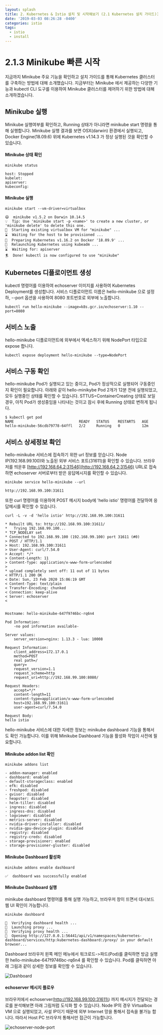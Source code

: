 ```yaml
---
layout: splash
title: 2. Kubernetes & Istio 설치 및 시작해보기 (2.1 Kubernetes 설치 가이드))
date: '2019-03-03 08:26:28 -0400'
categories: istio
tags:
  - istio
  - install
---
```


# 2.1.3 Minikube 빠른 시작

지금까지 Minikube 주요 기능을 확인하고 설치 가이드를 통해 Kubernetes 클러스터를 구축하는 방법에 대해 소개했습니다. 지금부터는 Minikube 에서 제공하는 다양한 기능과 kubectl CLI 도구를 이용하여 Minikube 클러스터를 제어하기 위한 방법에 대해 소개하겠습니다.

## Minikube 실행

Minikube 실행여부를 확인하고, Running 상태가 아니라면 minikube start 명령을 통해 실행합니다. Minikube 실행 결과를 보면 OSX\(darwin\) 환경에서 실행되고, Docker Engine\(18.09.6\) 위에 Kubernetes v1.14.3 가 정상 실행된 것을 확인할 수 있습니다.

#### Minikube 상태 확인

```text
minikube status

host: Stopped
kubelet:
apiserver:
kubeconfig:
```

#### Minikube 실행

```text
minikube start --vm-driver=virtualbox

😄  minikube v1.5.2 on Darwin 10.14.5
💡  Tip: Use 'minikube start -p <name>' to create a new cluster, or 'minikube delete' to delete this one.
🔄  Starting existing virtualbox VM for "minikube" ...
⌛  Waiting for the host to be provisioned ...
🐳  Preparing Kubernetes v1.16.2 on Docker '18.09.9' ...
🔄  Relaunching Kubernetes using kubeadm ...
⌛  Waiting for: apiserver
🏄  Done! kubectl is now configured to use "minikube"
```

## Kubernetes 디플로이먼트 생성

kubectl 명령어를 이용하여 echoserver 이미지를 사용하여 Kubernetes Deployment를 생성합니다. 서비스 디플로이먼트 이름은 hello-minikube 으로 설정하, --port 옵션을 사용하여 8080 포트번호로 외부에 노출합니다.

```text
kubectl run hello-minikube --image=k8s.gcr.io/echoserver:1.10 --port=8080
```

## 서비스 노출

hello-minikube 디플로이먼트에 외부에서 엑세스하기 위해 NodePort 타입으로 expose 합니다.

```text
kubectl expose deployment hello-minikube --type=NodePort
```

## 서비스 구동 확인

hello-minikube Pod가 실행되고 있는 중이고, Pod가 정상적으로 실행되어 구동중인지 확인이 필요합니다. 아래와 같이 hello-minikybe Pod 2개가 12분 전에 실행되었고, 모두 실행중인 상태를 확인할 수 있습니다. STTUS=ContainerCreating 상태로 보일 경우, 아직 Pod가 생성중임을 나타내는 것이고 잠시 후에 Running 상태로 변하게 됩니다.

```text
$ kubectl get pod
NAME                              READY   STATUS    RESTARTS   AGE
hello-minikube-56cdb79778-64ffl   2/2     Running   0          12m
```

## 서비스 상세정보 확인

hello-minikube 서비스에 접속하기 위한 url 정보를 얻습니다. Node IP\(192.168.99.100\)와 노출된 외부 서비스 포트\(31611\)을 확인할 수 있습니다. 브라우저를 띄운후 [http://192.168.64.2:31546](http://192.168.64.2:31546) URL로 접속하면 echoserver 서버로부터 받은 응답메시지를 확인할 수 있습니다.

```text
minikube service hello-minikube --url

http://192.168.99.100:31611
```

또한 curl 명령어를 이용하여 POST 메시지 body에 'hello istio' 명령어를 전달하여 응답메시를 확인할 수 있습니다.

```text
curl -L -v -d 'hello istio' http://192.168.99.100:31611

* Rebuilt URL to: http://192.168.99.100:31611/
*   Trying 192.168.99.100...
* TCP_NODELAY set
* Connected to 192.168.99.100 (192.168.99.100) port 31611 (#0)
> POST / HTTP/1.1
> Host: 192.168.99.100:31611
> User-Agent: curl/7.54.0
> Accept: */*
> Content-Length: 11
> Content-Type: application/x-www-form-urlencoded
>
* upload completely sent off: 11 out of 11 bytes
< HTTP/1.1 200 OK
< Date: Sun, 23 Feb 2020 15:06:19 GMT
< Content-Type: text/plain
< Transfer-Encoding: chunked
< Connection: keep-alive
< Server: echoserver
<


Hostname: hello-minikube-647f9746bc-rq6n4

Pod Information:
	-no pod information available-

Server values:
	server_version=nginx: 1.13.3 - lua: 10008

Request Information:
	client_address=172.17.0.1
	method=POST
	real path=/
	query=
	request_version=1.1
	request_scheme=http
	request_uri=http://192.168.99.100:8080/

Request Headers:
	accept=*/*
	content-length=11
	content-type=application/x-www-form-urlencoded
	host=192.168.99.100:31611
	user-agent=curl/7.54.0

Request Body:
hello istio
```

hello-minikube 서비스에 대한 자세한 정보는 minikube dashboard 기능을 통해서도 확인 가능합니다. 이를 위해 Minikube Dashboard 기능을 활성화 작업이 사전에 필요합니다.

#### Minikube addon list 확인

```text
minikube addons list

- addon-manager: enabled
- dashboard: enabled
- default-storageclass: enabled
- efk: disabled
- freshpod: disabled
- gvisor: disabled
- heapster: disabled
- helm-tiller: disabled
- ingress: disabled
- ingress-dns: disabled
- logviewer: disabled
- metrics-server: disabled
- nvidia-driver-installer: disabled
- nvidia-gpu-device-plugin: disabled
- registry: disabled
- registry-creds: disabled
- storage-provisioner: enabled
- storage-provisioner-gluster: disabled
```

#### Minikube Dashboard 활성화

```text
minikube addons enable dashboard

✅  dashboard was successfully enabled
```

#### Minikube Dashboard 실행

minikube dashboard 명령어를 통해 실행 가능하고, 브라우저 창이 뜨면서 대시보드 웹 UI 확인이 가능합니다.

```text
minikube dashboard

🤔  Verifying dashboard health ...
🚀  Launching proxy ...
🤔  Verifying proxy health ...
🎉  Opening http://127.0.0.1:56441/api/v1/namespaces/kubernetes-dashboard/services/http:kubernetes-dashboard:/proxy/ in your default browser...
```

Dashboard 브라우저 왼쪽 메인 메뉴에서 워크로드-&gt;파드\(Pod\)를 클릭하면 방금 실행한 hello-minikube-647f9746bc-rq6n4 를 확인할 수 있습니다. Pod를 클릭하면 아래 그림과 같이 상세한 정보를 확인할 수 있습니다.

![Dashboard](../../../.gitbook/assets/image%20%283%29.png)

#### echoserver 메시지 플로우

브라우저에서 echoserver\(http://192.168.99.100:31611\) 까지 메시지가 전달되는 경로를 분석해보면 아래 그림처럼 도식화 할 수 있습니다. Node IP의 경우 Virtualbox VM 으로 실행되었고, 사설 IP이기 때문에 외부 Internet 망을 통해서 접속을 불가능 합니다. 따라서 Host PC 브라우저 통해서만 접근이 가능합니다.



![echoserver-node-port](../../../.gitbook/assets/echoserver-nodeport-archi.png)

